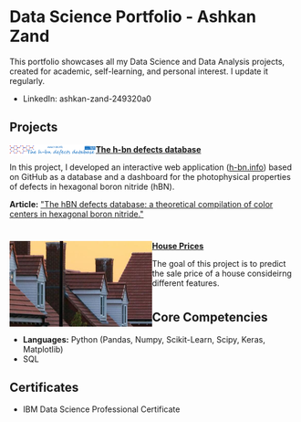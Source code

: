 # Data Science Portfolio - Ashkan Zand

This portfolio showcases all my Data Science and Data Analysis projects, created for academic, self-learning, and personal interest. I update it regularly.

* LinkedIn: ashkan-zand-249320a0

## Projects

<img align="left" width=30% src="https://github.com/AshkanZand/Data-Science-Portfolio/blob/main/images/hbn.png?raw=true"> **[The h-bn defects database]()**

In this project, I developed an interactive web application ([h-bn.info](h-bn.info)) based on GitHub as a database and a dashboard for the photophysical properties of defects in hexagonal boron nitride (hBN).

<b>Article:</b> ["The hBN defects database: a theoretical compilation of color centers in hexagonal boron nitride."](https://doi.org/10.1021/acs.jpcc.4c03404)

#

<img align="left" width="250" height="150" src="https://github.com/AshkanZand/Data-Science-Portfolio/blob/main/images/housePrice.png?raw=true"> **[House Prices]()**

The goal of this project is to predict the sale price of a house consideirng different features.
#

## Core Competencies

* <b>Languages:</b>  Python (Pandas, Numpy, Scikit-Learn, Scipy, Keras, Matplotlib)
* SQL

## Certificates

* IBM Data Science Professional Certificate
  
